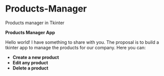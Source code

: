 # Products-Manager
Products manager in Tkinter

**Products Manager App**

Hello world! I have something to share with you. The proposal is to build a tkinter app to manage the products for our company. Here you can:
- **Create a new product**
- **Edit any product**
- **Delete a product**
